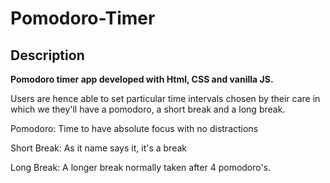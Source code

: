 # Pomodoro-Timer

## Description

**Pomodoro timer app developed with Html, CSS and vanilla JS.**


Users are hence able to set particular time intervals chosen by their care in which we they'll  have a pomodoro, a short break and a long break.

Pomodoro: Time to have absolute focus with no distractions

Short Break: As it name says it, it's a break

Long Break: A longer break normally taken after 4 pomodoro's.

